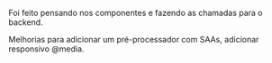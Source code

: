Foi feito pensando nos componentes e fazendo as chamadas para o backend.

Melhorias para adicionar um pré-processador com SAAs, adicionar responsivo @media.